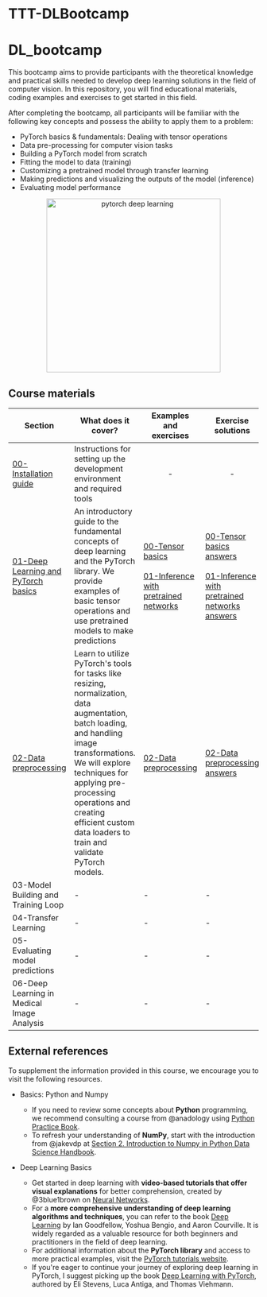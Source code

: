 # TTT-DLBootcamp
# DL_bootcamp

This bootcamp aims to provide participants with the theoretical knowledge and practical skills needed to develop deep learning solutions in the field of computer vision. In this repository, you will find educational materials, coding examples and exercises to get started in this field. 

After completing the bootcamp, all participants will be familiar with the following key concepts and possess the ability to apply them to a problem:

-  PyTorch basics & fundamentals: Dealing with tensor operations
-  Data pre-processing for computer vision tasks
-  Building a PyTorch model from scratch
-  Fitting the model to data (training)
-  Customizing a pretrained model through transfer learning
-  Making predictions and visualizing the outputs of the model (inference)
-  Evaluating model performance 

  <div align="center">
    <a href="https://learnpytorch.io">
        <img src="https://github.com/mrluque/TTT-DLBootcamp/assets/104084765/2f15dd6a-8b56-4a86-b09e-4d965d27331e" width=350 alt="pytorch deep learning ">
    </a>
</div>

## Course materials
| **Section**        | **What does it cover?**| **Examples and exercises** | **Exercise solutions**|
| ------------------ | ------------------------| ------------------------------------ |------------------ |
| [00-Installation guide](https://github.com/mrluque/TTT-DLBootcamp/blob/main/slides/00_Installation_guide.pdf)   | Instructions for setting up the development environment and required tools | <p align="center">-</p>|   <p align="center">-</p>   |
| [01-Deep Learning and PyTorch basics](https://github.com/mrluque/TTT-DLBootcamp/blob/main/slides/01_DL_and_PyTorch_basics.pptx)    | An introductory guide to the fundamental concepts of deep learning and the PyTorch library. We provide examples of basic tensor operations and use pretrained models to make predictions | [00-Tensor basics](https://github.com/mrluque/TTT-DLBootcamp/blob/main/notebooks/00_tensor_basics.ipynb)<br><br>[01-Inference with pretrained networks](https://github.com/mrluque/TTT-DLBootcamp/blob/main/notebooks/01_models_inference.ipynb)             | [00-Tensor basics answers](https://github.com/mrluque/TTT-DLBootcamp/blob/main/notebooks/exercise_solutions/00_tensor_basics_solutions.ipynb)<br><br>[01-Inference with pretrained networks answers](https://github.com/mrluque/TTT-DLBootcamp/blob/main/notebooks/exercise_solutions/01_models_inference_solutions.ipynb)  |
| [02-Data preprocessing](https://github.com/mrluque/TTT-DLBootcamp/blob/main/slides/02_Data_preprocessing.pdf)  | Learn to utilize PyTorch's tools for tasks like resizing, normalization, data augmentation, batch loading, and handling image transformations. We will explore techniques for applying pre-processing operations and creating efficient custom data loaders to train and validate PyTorch models.                      |   [02-Data preprocessing](https://github.com/mrluque/TTT-DLBootcamp/blob/main/notebooks/02_data_preprocessing.ipynb)    |[02-Data preprocessing answers](https://github.com/mrluque/TTT-DLBootcamp/blob/main/notebooks/exercise_solutions/02_data_preprocessing%20_solutions.ipynb) 
| 03-Model Building and Training Loop  | -                      |   -    |   -    |
| 04-Transfer Learning  | -                      |   -    |   -    |
| 05-Evaluating model predictions  | -                      |   -    |   -    |
| 06-Deep Learning in Medical Image Analysis  | -                      |   -    |   -    |

## External references
To supplement the information provided in this course, we encourage you to visit the following resources. 

- Basics: Python and Numpy 
  - If you need to review some concepts about **Python** programming, we recommend consulting a course from @anadology using [Python Practice Book](https://anandology.com/python-practice-book/). 
  - To refresh your understanding of **NumPy**, start with the introduction from @jakevdp at [Section 2. Introduction to Numpy in Python Data Science Handbook](https://jakevdp.github.io/PythonDataScienceHandbook/). 
 

- Deep Learning Basics
  - Get started in deep learning with **video-based tutorials that offer visual explanations** for better comprehension, created by @3blue1brown on [Neural Networks](https://www.youtube.com/watch?v=aircAruvnKk&list=PLZHQObOWTQDNU6R1_67000Dx_ZCJB-3pi).
  - For a **more comprehensive understanding of deep learning algorithms and techniques**, you can refer to the book [Deep Learning](https://www.deeplearningbook.org/) by Ian Goodfellow, Yoshua Bengio, and Aaron Courville. It is widely regarded as a valuable resource for both beginners and practitioners in the field of deep learning.
  - For additional information about the **PyTorch library** and access to more practical examples, visit the [PyTorch tutorials website](https://pytorch.org/tutorials/).
  - If you're eager to continue your journey of exploring deep learning in PyTorch, I suggest picking up the book [Deep Learning with PyTorch](https://www.manning.com/books/deep-learning-with-pytorch), authored by Eli Stevens, Luca Antiga, and Thomas Viehmann.

